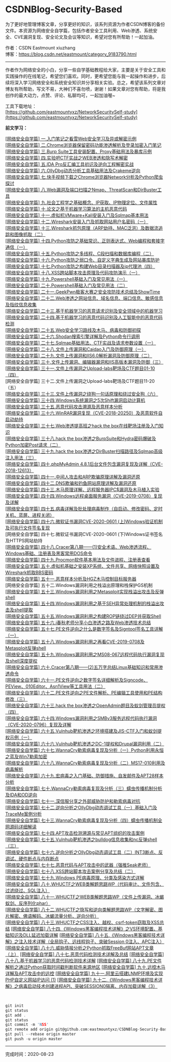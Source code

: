 # CSDNBlog-Security-Based

为了更好地管理博客文章，分享更好的知识，该系列资源为作者CSDN博客的备份文件。本资源为网络安全自学篇，包括作者安全工具利用、Web渗透、系统安全、CVE漏洞复现、安全论文及会议等知识，希望对您有所帮助！一起加油。

作者：CSDN Eastmount xiuzhang <br />
博客：https://blog.csdn.net/eastmount/category_9183790.html


---

作者作为网络安全的小白，分享一些自学基础教程给大家，主要是关于安全工具和实践操作的在线笔记，希望您们喜欢。同时，更希望您能与我一起操作和进步，后续将深入学习网络安全和系统安全知识并分享相关实验。总之，希望该系列文章对博友有所帮助，写文不易，大神们不喜勿喷，谢谢！如果文章对您有帮助，将是我创作的最大动力，点赞、评论、私聊均可，一起加油喔~

工具下载地址：<br />
[https://github.com/eastmountyxz/NetworkSecuritySelf-study](https://github.com/eastmountyxz/NetworkSecuritySelf-study)



**前文学习：**

[[网络安全自学篇] 一.入门笔记之看雪Web安全学习及异或解密示例](https://blog.csdn.net/Eastmount/article/details/97784774) <br />
[[网络安全自学篇] 二.Chrome浏览器保留密码功能渗透解析及登录加密入门笔记](https://blog.csdn.net/Eastmount/article/details/98340074) <br />
[[网络安全自学篇] 三.Burp Suite工具安装配置、Proxy基础用法及暴库示例](https://blog.csdn.net/Eastmount/article/details/98469967) <br />
[[网络安全自学篇] 四.实验吧CTF实战之WEB渗透和隐写术解密](https://blog.csdn.net/Eastmount/article/details/98529597) <br />
[[网络安全自学篇] 五.IDA Pro反汇编工具初识及逆向工程解密实战](https://blog.csdn.net/Eastmount/article/details/98789742) <br />
[[网络安全自学篇] 六.OllyDbg动态分析工具基础用法及Crakeme逆向](https://blog.csdn.net/Eastmount/article/details/99088681) <br />
[[网络安全自学篇] 七.快手视频下载之Chrome浏览器Network分析及Python爬虫探讨](https://blog.csdn.net/Eastmount/article/details/100544347) <br />
[[网络安全自学篇] 八.Web漏洞及端口扫描之Nmap、ThreatScan和DirBuster工具](https://blog.csdn.net/Eastmount/article/details/100566032) <br />
[[网络安全自学篇] 九.社会工程学之基础概念、IP获取、IP物理定位、文件属性](https://blog.csdn.net/Eastmount/article/details/100585715) <br />
[[网络安全自学篇] 十.论文之基于机器学习算法的主机恶意代码](https://blog.csdn.net/Eastmount/article/details/100784947) <br />
[[网络安全自学篇] 十一.虚拟机VMware+Kali安装入门及Sqlmap基本用法](https://blog.csdn.net/Eastmount/article/details/101000161) <br />
[[网络安全自学篇] 十二.Wireshark安装入门及抓取网站用户名密码（一）](https://blog.csdn.net/Eastmount/article/details/101076537) <br />
[[网络安全自学篇] 十三.Wireshark抓包原理（ARP劫持、MAC泛洪）及数据流追踪和图像抓取（二）](https://blog.csdn.net/Eastmount/article/details/101101829) <br />
[[网络安全自学篇] 十四.Python攻防之基础常识、正则表达式、Web编程和套接字通信（一）](https://blog.csdn.net/Eastmount/article/details/101645333) <br />
[[网络安全自学篇] 十五.Python攻防之多线程、C段扫描和数据库编程（二）](https://blog.csdn.net/Eastmount/article/details/102138329) <br />
[[网络安全自学篇] 十六.Python攻防之弱口令、自定义字典生成及网站暴库防护](https://blog.csdn.net/Eastmount/article/details/102469991) <br />
[[网络安全自学篇] 十七.Python攻防之构建Web目录扫描器及ip代理池（四）](https://blog.csdn.net/Eastmount/article/details/102499639) <br />
[[网络安全自学篇] 十八.XSS跨站脚本攻击原理及代码攻防演示（一）](https://blog.csdn.net/Eastmount/article/details/102511286) <br />
[[网络安全自学篇] 十九.Powershell基础入门及常见用法（一）](https://blog.csdn.net/Eastmount/article/details/102781411) <br />
[[网络安全自学篇] 二十.Powershell基础入门及常见用法（二）](https://blog.csdn.net/Eastmount/article/details/102794131) <br />
[[网络安全自学篇] 二十一.GeekPwn极客大赛之安全攻防技术总结及ShowTime](https://blog.csdn.net/Eastmount/article/details/102889605) <br />
[[网络安全自学篇] 二十二.Web渗透之网站信息、域名信息、端口信息、敏感信息及指纹信息收集](https://blog.csdn.net/Eastmount/article/details/102816621) <br />
[[网络安全自学篇] 二十三.基于机器学习的恶意请求识别及安全领域中的机器学习](https://blog.csdn.net/Eastmount/article/details/102852458) <br />
[[网络安全自学篇] 二十四.基于机器学习的恶意代码识别及人工智能中的恶意代码检测](https://blog.csdn.net/Eastmount/article/details/103189405) <br />
[[网络安全自学篇] 二十五.Web安全学习路线及木马、病毒和防御初探](https://blog.csdn.net/Eastmount/article/details/103018495) <br />
[[网络安全自学篇] 二十六.Shodan搜索引擎详解及Python命令行调用](https://blog.csdn.net/Eastmount/article/details/103135719) <br />
[[网络安全自学篇] 二十七.Sqlmap基础用法、CTF实战及请求参数设置（一）](https://blog.csdn.net/Eastmount/article/details/103170828) <br />
[[网络安全自学篇] 二十八.文件上传漏洞和Caidao入门及防御原理（一）](https://blog.csdn.net/Eastmount/article/details/103433706) <br />
[[网络安全自学篇] 二十九.文件上传漏洞和IIS6.0解析漏洞及防御原理（二）](https://blog.csdn.net/Eastmount/article/details/103452557) <br />
[[网络安全自学篇] 三十.文件上传漏洞、编辑器漏洞和IIS高版本漏洞及防御（三）](https://blog.csdn.net/Eastmount/article/details/103479614) <br />
[[网络安全自学篇] 三十一.文件上传漏洞之Upload-labs靶场及CTF题目01-10（四）](https://blog.csdn.net/Eastmount/article/details/103552209) <br />
[网络安全自学篇] 三十二.文件上传漏洞之Upload-labs靶场及CTF题目11-20（五）  <br />
[[网络安全自学篇] 三十三.文件上传漏洞之绕狗一句话原理和绕过安全狗（六）](https://blog.csdn.net/Eastmount/article/details/103612329) <br />
[[网络安全自学篇] 三十四.Windows系统漏洞之5次Shift漏洞启动计算机](https://blog.csdn.net/Eastmount/article/details/103618914) <br />
[[网络安全自学篇] 三十五.恶意代码攻击溯源及恶意样本分析](https://blog.csdn.net/Eastmount/article/details/103703819) <br /> 
[[网络安全自学篇] 三十六.WinRAR漏洞复现（CVE-2018-20250）及恶意软件自启动劫持](https://blog.csdn.net/Eastmount/article/details/103876466) <br />
[[网络安全自学篇] 三十七.Web渗透提高班之hack the box在线靶场注册及入门知识](https://blog.csdn.net/Eastmount/article/details/103896845) <br />
[[网络安全自学篇] 三十八.hack the box渗透之BurpSuite和Hydra密码爆破及Python加密Post请求（二）](https://blog.csdn.net/Eastmount/article/details/103938700) <br />
[[网络安全自学篇] 三十九.hack the box渗透之DirBuster扫描路径及Sqlmap高级注入用法（三）](https://blog.csdn.net/Eastmount/article/details/103963573) <br />
[[网络安全自学篇] 四十.phpMyAdmin 4.8.1后台文件包含漏洞复现及详解（CVE-2018-12613）](https://blog.csdn.net/Eastmount/article/details/103925419) <br />
[[网络安全自学篇] 四十一.中间人攻击和ARP欺骗原理详解及漏洞还原](https://blog.csdn.net/Eastmount/article/details/103898463) <br />
[[网络安全自学篇] 四十二.DNS欺骗和钓鱼网站原理详解及漏洞还原](https://blog.csdn.net/Eastmount/article/details/104065639) <br />
[[网络安全自学篇] 四十三.木马原理详解、远程服务器IPC$漏洞及木马植入实验](https://blog.csdn.net/Eastmount/article/details/104113939) <br />
[[网络安全自学篇] 四十四.Windows远程桌面服务漏洞（CVE-2019-0708）复现及详解](https://blog.csdn.net/Eastmount/article/details/104134085) <br />
[[网络安全自学篇] 四十五.病毒详解及批处理病毒制作（自启动、修改密码、定时关机、蓝屏、进程关闭）](https://blog.csdn.net/Eastmount/article/details/104146757) <br />
[[网络安全自学篇] 四十六.微软证书漏洞CVE-2020-0601 (上)Windows验证机制及可执行文件签名复现](https://blog.csdn.net/Eastmount/article/details/104335673) <br />
[网络安全自学篇] 四十七.微软证书漏洞CVE-2020-0601 (下)Windows证书签名及HTTPS网站劫持 <br />
[[网络安全自学篇] 四十八.Cracer第八期——(1)安全术语、Web渗透流程、Windows基础、注册表及黑客常用DOS命令](https://blog.csdn.net/Eastmount/article/details/104383134) <br />
[[网络安全自学篇] 四十九.Procmon软件基本用法及文件进程、注册表查看](https://blog.csdn.net/Eastmount/article/details/104480406) <br />
[[网络安全自学篇] 五十.虚拟机基础之安装XP系统、文件共享、网络快照设置及Wireshark抓取BBS密码](https://blog.csdn.net/Eastmount/article/details/104536766) <br />
[[网络安全自学篇] 五十一.恶意样本分析及HGZ木马控制目标服务器](https://blog.csdn.net/Eastmount/article/details/104547485) <br />
[网络安全自学篇] 五十二.Windows漏洞利用之栈溢出原理和栈保护GS机制 <br />
[[网络安全自学篇] 五十三.Windows漏洞利用之Metasploit实现栈溢出攻击及反弹shell](https://blog.csdn.net/Eastmount/article/details/104573931) <br />
[[网络安全自学篇] 五十四.Windows漏洞利用之基于SEH异常处理机制的栈溢出攻击及shell提取](https://blog.csdn.net/Eastmount/article/details/104593520) <br />
[[网络安全自学篇] 五十五.Windows漏洞利用之构建ROP链绕过DEP并获取Shell](https://blog.csdn.net/Eastmount/article/details/104612053) <br />
[[网络安全自学篇] 五十六.i春秋老师分享小白渗透之路及Web渗透技术总结](https://blog.csdn.net/Eastmount/article/details/104639277) <br />
[[网络安全自学篇] 五十七.PE文件逆向之什么是数字签名及Signtool签名工具详解（一）](https://blog.csdn.net/Eastmount/article/details/104769616) <br />
[[网络安全自学篇] 五十八.Windows漏洞利用之再看CVE-2019-0708及Metasploit反弹shell](https://blog.csdn.net/Eastmount/article/details/104801332) <br />
[[网络安全自学篇] 五十九.Windows漏洞利用之MS08-067远程代码执行漏洞复现及shell深度提权](https://blog.csdn.net/Eastmount/article/details/104834931) <br />
[[网络安全自学篇] 六十.Cracer第八期——(2)五万字总结Linux基础知识和常用渗透命令](https://blog.csdn.net/Eastmount/article/details/104843609) <br />
[[网络安全自学篇] 六十一.PE文件逆向之数字签名详细解析及Signcode、PEView、010Editor、Asn1View等工具用法（二）](https://blog.csdn.net/Eastmount/article/details/105074188) <br />
[[网络安全自学篇] 六十二.PE文件逆向之PE文件解析、PE编辑工具使用和PE结构修改（三）](https://blog.csdn.net/Eastmount/article/details/105080804) <br />
[[网络安全自学篇] 六十三.hack the box渗透之OpenAdmin题目及蚁剑管理员提权（四）](https://blog.csdn.net/Eastmount/article/details/105118450) <br />
[[网络安全自学篇] 六十四.Windows漏洞利用之SMBv3服务远程代码执行漏洞（CVE-2020-0796）复现及详解](https://blog.csdn.net/Eastmount/article/details/105350314) <br />
[[网络安全自学篇] 六十五.Vulnhub靶机渗透之环境搭建及JIS-CTF入门和蚁剑提权示例（一）](https://blog.csdn.net/Eastmount/article/details/105423490) <br />
[[网络安全自学篇] 六十六.Vulnhub靶机渗透之DC-1提权和Drupal漏洞利用（二）](https://blog.csdn.net/Eastmount/article/details/105442329) <br />
[[网络安全自学篇] 六十七.WannaCry勒索病毒复现及分析（一）Python利用永恒之蓝及Win7勒索加密](https://blog.csdn.net/Eastmount/article/details/105407843) <br />
[[网络安全自学篇] 六十八.WannaCry勒索病毒复现及分析（二）MS17-010利用及病毒解析](https://blog.csdn.net/Eastmount/article/details/105640538) <br />
[[网络安全自学篇] 六十九.宏病毒之入门基础、防御措施、自发邮件及APT28样本分析](https://blog.csdn.net/Eastmount/article/details/105646194) <br />
[[网络安全自学篇] 七十.WannaCry勒索病毒复现及分析（三）蠕虫传播机制分析及IDA和OD逆向](https://blog.csdn.net/Eastmount/article/details/105760940) <br />
[[网络安全自学篇] 七十一.深信服分享之外部威胁防护和勒索病毒对抗](https://blog.csdn.net/Eastmount/article/details/105808305) <br />
[[网络安全自学篇] 七十二.逆向分析之OllyDbg动态调试工具（一）基础入门及TraceMe案例分析](https://blog.csdn.net/Eastmount/article/details/105843983) <br />
[[网络安全自学篇] 七十三.WannaCry勒索病毒复现及分析（四）蠕虫传播机制全网源码详细解读](https://blog.csdn.net/Eastmount/article/details/105903050)  <br />
[[网络安全自学篇] 七十四.APT攻击检测溯源与常见APT组织的攻击案例](https://blog.csdn.net/Eastmount/article/details/106009460) <br />
[[网络安全自学篇] 七十五.Vulnhub靶机渗透之bulldog信息收集和nc反弹shell（三）](https://blog.csdn.net/Eastmount/article/details/106066009) <br />
[[网络安全自学篇] 七十六.逆向分析之OllyDbg动态调试工具（二）INT3断点、反调试、硬件断点与内存断点](https://blog.csdn.net/Eastmount/article/details/106100467) <br />
[[网络安全自学篇] 七十七.恶意代码与APT攻击中的武器（强推Seak老师）](https://blog.csdn.net/Eastmount/article/details/106110294) <br />
[[网络安全自学篇] 七十八.XSS跨站脚本攻击案例分享及总结（二）](https://blog.csdn.net/Eastmount/article/details/106183208) <br />
[[网络安全自学篇] 七十九.Windows PE病毒原理、分类及感染方式详解](https://blog.csdn.net/Eastmount/article/details/106204633) <br />
[[网络安全自学篇] 八十.WHUCTF之WEB类解题思路WP（代码审计、文件包含、过滤绕过、SQL注入）](https://blog.csdn.net/Eastmount/article/details/106409569) <br />
[[网络安全自学篇] 八十一.WHUCTF之WEB类解题思路WP（文件上传漏洞、冰蝎蚁剑、反序列化phar）](https://blog.csdn.net/Eastmount/article/details/106428277) <br />
[[网络安全自学篇] 八十二.WHUCTF之隐写和逆向类解题思路WP（文字解密、图片解密、佛语解码、冰蝎流量分析、逆向分析）](https://blog.csdn.net/Eastmount/article/details/106459166) <br />
[[网络安全自学篇] 八十三.WHUCTF之CSS注入、越权、csrf-token窃取及XSS总结](https://blog.csdn.net/Eastmount/article/details/106560849)
[[网络安全自学篇] 八十四.《Windows黑客编程技术详解》之VS环境配置、基础知识及DLL延迟加载详解](https://blog.csdn.net/Eastmount/article/details/106718606)
[[网络安全自学篇] 八十五.《Windows黑客编程技术详解》之注入技术详解（全局钩子、远线程钩子、突破Session 0注入、APC注入）](https://blog.csdn.net/Eastmount/article/details/106929277)
[[网络安全自学篇] 八十六.威胁情报分析之Python抓取FreeBuf网站APT文章（上）](https://blog.csdn.net/Eastmount/article/details/107345903)
[[网络安全自学篇] 八十七.恶意代码检测技术详解及总结](https://blog.csdn.net/Eastmount/article/details/106975996)
[[网络安全自学篇] 八十八.基于机器学习的恶意代码检测技术详解](https://blog.csdn.net/Eastmount/article/details/107420755)
[[网络安全自学篇] 八十九.PE文件解析之通过Python获取时间戳判断软件来源地区](https://blog.csdn.net/Eastmount/article/details/107384250)
[[网络安全自学篇] 九十.远控木马详解及APT攻击中的远控](https://blog.csdn.net/Eastmount/article/details/107449094)
[[网络安全自学篇] 九十一.阿里云搭建LNMP环境及实现PHP自定义网站IP访问 (1)](https://blog.csdn.net/Eastmount/article/details/107579485)
[[网络安全自学篇] 九十二.《Windows黑客编程技术详解》之病毒启动技术创建进程API、突破SESSION0隔离、内存加载详解（3）](https://blog.csdn.net/Eastmount/article/details/107578717)

<br />

```c
git init
git status
git add .
git status
git commit -m 'NSS'
git remote add origin git@github.com:eastmountyxz/CSDNBlog-Security-Based.git
git pull --rebase origin master
git push -u origin master
```

---

完成时间：2020-08-23

